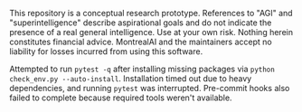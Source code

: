 This repository is a conceptual research prototype. References to "AGI" and "superintelligence" describe aspirational goals and do not indicate the presence of a real general intelligence. Use at your own risk. Nothing herein constitutes financial advice. MontrealAI and the maintainers accept no liability for losses incurred from using this software.

Attempted to run `pytest -q` after installing missing packages via `python check_env.py --auto-install`. Installation timed out due to heavy dependencies, and running `pytest` was interrupted. Pre-commit hooks also failed to complete because required tools weren't available.

